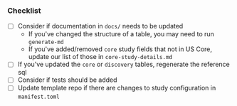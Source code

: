 
### Checklist
- [ ] Consider if documentation in `docs/` needs to be updated
  - If you've changed the structure of a table, you may need to run `generate-md`
  - If you've added/removed `core` study fields that not in US Core, update our list of those in `core-study-details.md`
- [ ] If you've updated the `core` or `discovery` tables, regenerate the reference sql
- [ ] Consider if tests should be added
- [ ] Update template repo if there are changes to study configuration in `manifest.toml`
